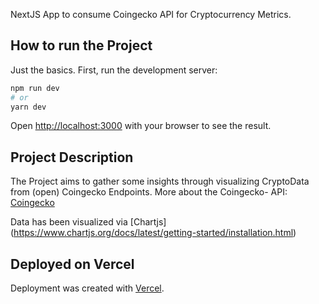 NextJS App to consume Coingecko API for Cryptocurrency Metrics.

## How to run the Project

Just the basics. First, run the development server:

```bash
npm run dev
# or
yarn dev
```

Open [http://localhost:3000](http://localhost:3000) with your browser to see the result.

## Project Description

The Project aims to gather some insights through visualizing CryptoData from (open) Coingecko Endpoints.
More about the Coingecko- API: [Coingecko](https://www.coingecko.com/de/api/documentation?)

Data has been visualized via [Chartjs] (https://www.chartjs.org/docs/latest/getting-started/installation.html)

## Deployed on Vercel

Deployment was created with [Vercel](https://vercel.com/new?utm_medium=default-template&filter=next.js&utm_source=create-next-app&utm_campaign=create-next-app-readme).
